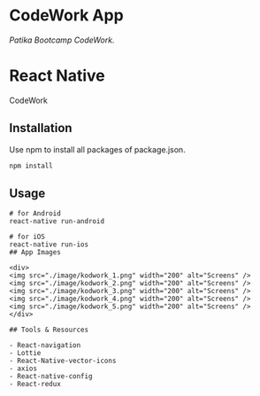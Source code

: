 # CodeWork App

_Patika Bootcamp CodeWork._

# React Native

CodeWork

## Installation

Use npm to install all packages of package.json.

```bash
npm install
```

## Usage

```
# for Android
react-native run-android
```

```
# for iOS
react-native run-ios
## App Images

<div>
<img src="./image/kodwork_1.png" width="200" alt="Screens" />
<img src="./image/kodwork_2.png" width="200" alt="Screens" />
<img src="./image/kodwork_3.png" width="200" alt="Screens" />
<img src="./image/kodwork_4.png" width="200" alt="Screens" />
<img src="./image/kodwork_5.png" width="200" alt="Screens" />
</div>

## Tools & Resources

- React-navigation
- Lottie
- React-Native-vector-icons
- axios
- React-native-config
- React-redux
```
